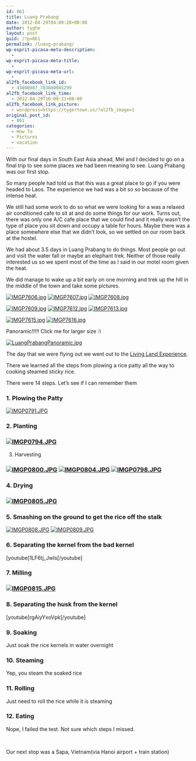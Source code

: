 ```yaml
---
id: 861
title: Luang Prabang
date: 2012-04-29T04:09:28+00:00
author: tyghe
layout: post
guid: /?p=861
permalink: /luang-prabang/
wp-esprit-picasa-meta-description:
  - 
wp-esprit-picasa-meta-title:
  - 
wp-esprit-picasa-meta-url:
  - 
al2fb_facebook_link_id:
  - 43800887_783680985299
al2fb_facebook_link_time:
  - 2012-04-29T10:09:31+00:00
al2fb_facebook_link_picture:
  - wordpress=https://tygertown.us/?al2fb_image=1
original_post_id:
  - 861
categories:
  - How To
  - Pictures
  - vacation
---
```

With our final days in South East Asia ahead, Mel and I decided to go on a final trip to see some places we had been meaning to see. Luang Prabang was our first stop.

So many people had told us that this was a great place to go if you were headed to Laos. The experience we had was a bit so so because of the intense heat.<!--more-->

We still had some work to do so what we were looking for a was a relaxed air conditioned cafe to sit at and do some things for our work. Turns out, there was only one A/C cafe place that we could find and it really wasn&#8217;t the type of place you sit down and occupy a table for hours. Maybe there was a place somewhere else that we didn&#8217;t look, so we settled on our room back at the hostel.

We had about 3.5 days in Luang Prabang to do things. Most people go out and visit the water fall or maybe an elephant trek. Neither of those really interested us so we spent most of the time as I said in our motel room given the heat.

We did manage to wake up a bit early on one morning and trek up the hill in the middle of the town and take some pictures.

<a title="" href="http://lh3.ggpht.com/-HMwicoWojfs/T50JcWP0oNI/AAAAAAAAGQ0/pSia06djiRk/s800/IMGP7606.jpg" rel="lightbox[861]"><img src="http://lh3.ggpht.com/-HMwicoWojfs/T50JcWP0oNI/AAAAAAAAGQ0/pSia06djiRk/s200/IMGP7606.jpg" alt="IMGP7606.jpg" /></a> <a title="" href="http://lh6.ggpht.com/-BchqG7dKRqY/T50JdoYCjTI/AAAAAAAAGQ8/6_mMub_SBLY/s800/IMGP7607.jpg" rel="lightbox[861]"><img src="http://lh6.ggpht.com/-BchqG7dKRqY/T50JdoYCjTI/AAAAAAAAGQ8/6_mMub_SBLY/s200/IMGP7607.jpg" alt="IMGP7607.jpg" /></a> <a title="" href="http://lh4.ggpht.com/-NuCz2bEcZ-4/T50Jd0w7lNI/AAAAAAAAGRE/IvhyJsyrzhM/s800/IMGP7608.jpg" rel="lightbox[861]"><img src="http://lh4.ggpht.com/-NuCz2bEcZ-4/T50Jd0w7lNI/AAAAAAAAGRE/IvhyJsyrzhM/s200/IMGP7608.jpg" alt="IMGP7608.jpg" /></a>

<a title="" href="http://lh5.ggpht.com/-ecSUKCL5SZQ/T50JebyiZaI/AAAAAAAAGRM/uHKsdys7jSM/s800/IMGP7609.jpg" rel="lightbox[861]"><img src="http://lh5.ggpht.com/-ecSUKCL5SZQ/T50JebyiZaI/AAAAAAAAGRM/uHKsdys7jSM/s200/IMGP7609.jpg" alt="IMGP7609.jpg" /></a> <a title="" href="http://lh4.ggpht.com/-LOdi4IVkabA/T50JfHya5jI/AAAAAAAAGRU/k64Sc0PX-_Y/s800/IMGP7612.jpg" rel="lightbox[861]"><img src="http://lh4.ggpht.com/-LOdi4IVkabA/T50JfHya5jI/AAAAAAAAGRU/k64Sc0PX-_Y/s200/IMGP7612.jpg" alt="IMGP7612.jpg" /></a> <a title="" href="http://lh5.ggpht.com/-99lpL1ZN608/T50JgZ_anJI/AAAAAAAAGRc/zbWa6l7H9KU/s800/IMGP7613.jpg" rel="lightbox[861]"><img src="http://lh5.ggpht.com/-99lpL1ZN608/T50JgZ_anJI/AAAAAAAAGRc/zbWa6l7H9KU/s200/IMGP7613.jpg" alt="IMGP7613.jpg" /></a>

<a title="" href="http://lh6.ggpht.com/-4yEdM0uZmXg/T50JgzaVmHI/AAAAAAAAGRk/pmWPZKRshj4/s800/IMGP7615.jpg" rel="lightbox[861]"><img src="http://lh6.ggpht.com/-4yEdM0uZmXg/T50JgzaVmHI/AAAAAAAAGRk/pmWPZKRshj4/s200/IMGP7615.jpg" alt="IMGP7615.jpg" /></a> <a title="" href="http://lh3.ggpht.com/-XAL_jnm_ilY/T50JhckMv5I/AAAAAAAAGRs/GvAdlLa_S7I/s800/IMGP7616.jpg" rel="lightbox[861]"><img src="http://lh3.ggpht.com/-XAL_jnm_ilY/T50JhckMv5I/AAAAAAAAGRs/GvAdlLa_S7I/s200/IMGP7616.jpg" alt="IMGP7616.jpg" /></a>

Panoramic!!!!! Click me for larger size <img src="https://tygertown.us/wp-includes/images/smilies/simple-smile.png" alt=":)" class="wp-smiley" style="height: 1em; max-height: 1em;" />

<a title="" href="http://lh4.ggpht.com/-p2GQvwFUpFc/T50JiMWibGI/AAAAAAAAGR0/XsauOkCPvSI/s800/LuangPrabangPanoramic.jpg" rel="lightbox[861]"><img src="http://lh4.ggpht.com/-p2GQvwFUpFc/T50JiMWibGI/AAAAAAAAGR0/XsauOkCPvSI/s200/LuangPrabangPanoramic.jpg" alt="LuangPrabangPanoramic.jpg" /></a>

The day that we were flying out we went out to the <a title="Living Land TripAdvisor" href="http://www.tripadvisor.co.uk/Attraction_Review-g295415-d2414180-Reviews-The_Living_Land_Company-Luang_Prabang.html" target="_blank">Living Land Experience</a>.

There we learned all the steps from plowing a rice patty all the way to cooking steamed sticky rice.

There were 14 steps. Let&#8217;s see if I can remember them

### 1. Plowing the Patty

<a title="" href="http://lh5.ggpht.com/-M5_selh2VJY/T50J8z44_cI/AAAAAAAAGTI/-jZv5YBPCFs/s800/IMGP0791.JPG" rel="lightbox[861]"><img src="http://lh5.ggpht.com/-M5_selh2VJY/T50J8z44_cI/AAAAAAAAGTI/-jZv5YBPCFs/s200/IMGP0791.JPG" alt="IMGP0791.JPG" /></a>

### 2. Planting

### <a title="" href="http://lh4.ggpht.com/-eLIMnKp6POM/T50QM7y73aI/AAAAAAAAGXI/lsvd1FC6Zpg/s800/IMGP0794.JPG" rel="lightbox[861]"><img src="http://lh4.ggpht.com/-eLIMnKp6POM/T50QM7y73aI/AAAAAAAAGXI/lsvd1FC6Zpg/s200/IMGP0794.JPG" alt="IMGP0794.JPG" /></a>

3. Harvesting

### <a title="" href="http://lh4.ggpht.com/-fzJqsvbAZqs/T50KBIzKuCI/AAAAAAAAGTo/0ooWYPF9YxI/s800/IMGP0800.JPG" rel="lightbox[861]"><img src="http://lh4.ggpht.com/-fzJqsvbAZqs/T50KBIzKuCI/AAAAAAAAGTo/0ooWYPF9YxI/s200/IMGP0800.JPG" alt="IMGP0800.JPG" /></a> <a title="" href="http://lh6.ggpht.com/-B3vhcq7pAWQ/T50NgaX7ElI/AAAAAAAAGUg/1IL3vbbmAz8/s800/IMGP0804.JPG" rel="lightbox[861]"><img src="http://lh6.ggpht.com/-B3vhcq7pAWQ/T50NgaX7ElI/AAAAAAAAGUg/1IL3vbbmAz8/s200/IMGP0804.JPG" alt="IMGP0804.JPG" /></a> <a title="" href="http://lh5.ggpht.com/-GcimF7xI5A0/T50J_fsCz0I/AAAAAAAAGTY/0zEm4Okok1Q/s800/IMGP0798.JPG" rel="lightbox[861]"><img src="http://lh5.ggpht.com/-GcimF7xI5A0/T50J_fsCz0I/AAAAAAAAGTY/0zEm4Okok1Q/s200/IMGP0798.JPG" alt="IMGP0798.JPG" /></a>

### 4. Drying

### <a title="" href="http://lh4.ggpht.com/-lKW01mmnyn8/T50NiAqmjHI/AAAAAAAAGUo/hFU5JVIvNCA/s800/IMGP0805.JPG" rel="lightbox[861]"><img src="http://lh4.ggpht.com/-lKW01mmnyn8/T50NiAqmjHI/AAAAAAAAGUo/hFU5JVIvNCA/s200/IMGP0805.JPG" alt="IMGP0805.JPG" /></a>

### 5. Smashing on the ground to get the rice off the stalk

<a title="" href="http://lh6.ggpht.com/-3xZ2ESzoudE/T50Njma2GWI/AAAAAAAAGUw/xaamk5zwvEg/s800/IMGP0808.JPG" rel="lightbox[861]"><img src="http://lh6.ggpht.com/-3xZ2ESzoudE/T50Njma2GWI/AAAAAAAAGUw/xaamk5zwvEg/s200/IMGP0808.JPG" alt="IMGP0808.JPG" /></a> <a title="" href="http://lh3.ggpht.com/-kW-BDrPK2zs/T50Nk7GKtPI/AAAAAAAAGU4/tZmEF5ochCQ/s800/IMGP0809.JPG" rel="lightbox[861]"><img src="http://lh3.ggpht.com/-kW-BDrPK2zs/T50Nk7GKtPI/AAAAAAAAGU4/tZmEF5ochCQ/s200/IMGP0809.JPG" alt="IMGP0809.JPG" /></a>

### 6. Separating the kernel from the bad kernel

[youtube]1LF6tj_JwIs[/youtube]

### 7. Milling

### <a title="" href="http://lh4.ggpht.com/-OsxT07u0uqg/T50NmFeqU_I/AAAAAAAAGVA/YauPvEqp3gk/s800/IMGP0815.JPG" rel="lightbox[861]"><img src="http://lh4.ggpht.com/-OsxT07u0uqg/T50NmFeqU_I/AAAAAAAAGVA/YauPvEqp3gk/s200/IMGP0815.JPG" alt="IMGP0815.JPG" /></a>

### 8. Separating the husk from the kernel

[youtube]rgAiyYxoVpk[/youtube]

### 9. Soaking

Just soak the rice kernels in water overnight

### 10. Steaming

Yep, you steam the soaked rice

### 11. Rolling

Just need to roll the rice while it is steaming

### 12. Eating

Nope, I failed the test. Not sure which steps I missed.

&nbsp;

Our next stop was a Sapa, Vietnam(via Hanoi airport + train station)
